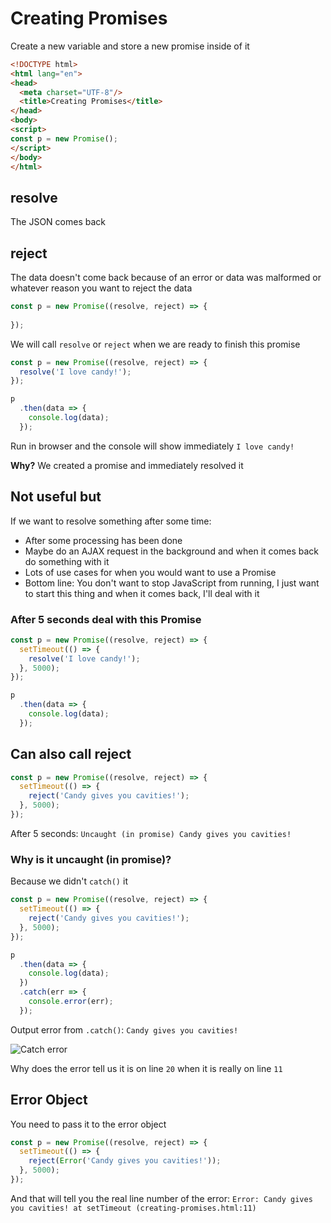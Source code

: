 # Creating Promises
Create a new variable and store a new promise inside of it

```html
<!DOCTYPE html>
<html lang="en">
<head>
  <meta charset="UTF-8"/>
  <title>Creating Promises</title>
</head>
<body>
<script>
const p = new Promise();
</script>
</body>
</html>
```

## resolve
The JSON comes back

## reject
The data doesn't come back because of an error or data was malformed or whatever reason you want to reject the data

```js
const p = new Promise((resolve, reject) => {
  
});
```

We will call `resolve` or `reject` when we are ready to finish this promise

```js
const p = new Promise((resolve, reject) => {
  resolve('I love candy!');
});

p
  .then(data => {
    console.log(data);
  });
```

Run in browser and the console will show immediately `I love candy!`

**Why?** We created a promise and immediately resolved it

## Not useful but
If we want to resolve something after some time:

* After some processing has been done
* Maybe do an AJAX request in the background and when it comes back do something with it
* Lots of use cases for when you would want to use a Promise
* Bottom line: You don't want to stop JavaScript from running, I just want to start this thing and when it comes back, I'll deal with it

### After 5 seconds deal with this Promise
```js
const p = new Promise((resolve, reject) => {
  setTimeout(() => {
    resolve('I love candy!');
  }, 5000);
});

p
  .then(data => {
    console.log(data);
  });
```

## Can also call reject
```js
const p = new Promise((resolve, reject) => {
  setTimeout(() => {
    reject('Candy gives you cavities!');
  }, 5000);
});
```

After 5 seconds: `Uncaught (in promise) Candy gives you cavities!`

### Why is it uncaught (in promise)?
Because we didn't `catch()` it

```js
const p = new Promise((resolve, reject) => {
  setTimeout(() => {
    reject('Candy gives you cavities!');
  }, 5000);
});

p
  .then(data => {
    console.log(data);
  })
  .catch(err => {
    console.error(err);
  });
```

Output error from `.catch()`: `Candy gives you cavities!`

![Catch error](https://i.imgur.com/Tms4gb1.png)

Why does the error tell us it is on line `20` when it is really on line `11`

## Error Object
You need to pass it to the error object

```js
const p = new Promise((resolve, reject) => {
  setTimeout(() => {
    reject(Error('Candy gives you cavities!'));
  }, 5000);
});
```

And that will tell you the real line number of the error: 
`Error: Candy gives you cavities! at setTimeout (creating-promises.html:11)`






